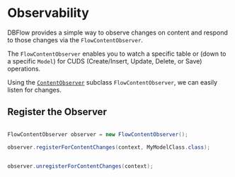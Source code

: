 # Observability

DBFlow provides a simple way to observe changes on content and respond to those changes via the `FlowContentObserver`.

The `FlowContentObserver` enables you to watch a specific table or (down to a specific `Model`) for CUDS (Create/Insert, Update, Delete, or Save) operations.

Using the [`ContentObserver`](http://developer.android.com/reference/android/database/ContentObserver.html) subclass `FlowContentObserver`, we can easily listen for changes.


## Register the Observer

```java

FlowContentObserver observer = new FlowContentObserver();

observer.registerForContentChanges(context, MyModelClass.class);


observer.unregisterForContentChanges(context);

```
